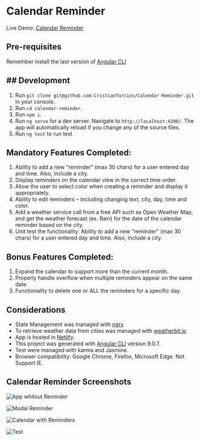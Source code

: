 # Calendar Reminder

Live Demo: [Calendar Reminder](https://cranky-bohr-4dedce.netlify.com/)

## Pre-requisites

Remember install the last version of  [Angular CLI](https://angular.io/guide/setup-local)

## ## Development

1. Run  `git clone git@github.com:CristianTurcios/Calendar-Reminder.git` in your console.
2. Run  `cd calendar-reminder`.
3. Run  `npm i`.
4. Run `ng serve` for a dev server. Navigate to `http://localhost:4200/`. The app will automatically reload if you change any of the source files.
5. Run `ng test` to run test

## Mandatory Features Completed:

 1. Ability to add a new "reminder" (max 30 chars) for a user entered day and time. Also, include a city.
 2. Display reminders on the calendar view in the correct time order.
 3. Allow the user to select color when creating a reminder and display it appropriately.
 4. Ability to edit reminders – including changing text, city, day, time and color.
 5. Add a weather service call from a free API such as Open Weather Map, and get the weather forecast (ex. Rain) for the date of the calendar reminder based on the city.
 6. Unit test the functionality: Ability to add a new "reminder" (max 30 chars) for a user entered day and time. Also, include a city.

## Bonus Features Completed:

1. Expand the calendar to support more than the current month.
2. Properly handle overflow when multiple reminders appear on the same date.
3. Functionality to delete one or ALL the reminders for a specific day.

## Considerations

- State Management was managed with [ngrx](https://ngrx.io/)
- To retrieve weather data from cities was managed with [weatherbit.io](https://www.weatherbit.io/)
- App is hosted in [Netlify](https://www.netlify.com/).
- This project was generated with [Angular CLI](https://github.com/angular/angular-cli) version 9.0.7.
- Test were managed with karma and Jasmine.
- Browser compatibility: Google Chrome, Firefox, Microsoft Edge. Not Support IE.

## Calendar Reminder Screenshots

![App whitout Reminder](https://photos.app.goo.gl/BuyJYnr8G6Njjw3w5)

![Modal Reminder](https://photos.app.goo.gl/9iKyR3PHkmXrnzy57)

![Calendar with Reminders](https://photos.app.goo.gl/xmN3xJCFSyFTCgFh8)

![Test](https://photos.app.goo.gl/qeCNRHujDizzqq4s8)
